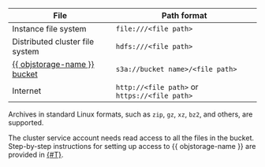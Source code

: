 | File | Path format |
| ----------------------------------------------------------------- | ------------------------------------------------------ |
| Instance file system | `file:///<file path>` |
| Distributed cluster file system | `hdfs:///<file path>` |
| [{{ objstorage-name }} bucket](../../storage/concepts/bucket.md) | `s3a://bucket name>/<file path>` |
| Internet | `http://<file path>` or `https://<file path>` |

Archives in standard Linux formats, such as `zip`, `gz`, `xz`, `bz2`, and others, are supported.

The cluster service account needs read access to all the files in the bucket. Step-by-step instructions for setting up access to {{ objstorage-name }} are provided in [{#T}](../../storage/operations/buckets/edit-acl.md).

